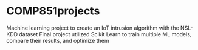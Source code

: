 # COMP851projects
Machine learning project to create an IoT intrusion algorithm with the NSL-KDD dataset
Final project utilized Scikit Learn to train multiple ML models, compare their results, and optimize them

